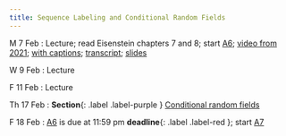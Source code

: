 ```yaml
---
title: Sequence Labeling and Conditional Random Fields
---
```


M 7 Feb
: Lecture; read Eisenstein chapters 7 and 8; start [A6](assets/docs/A6.pdf);  [video from 2021](https://drive.google.com/file/d/1NeLhUxWBBbUSeC5oyz0krxppzlG_OB5V/view?usp=sharing); [with captions](https://drive.google.com/file/d/1uyoeC80ynsVmXjEl2hFZZDWQWHXI8kjF/view?usp=sharing); [transcript](https://drive.google.com/file/d/1G3Ox7tIrjQN9LEV4VX2UL3-lp1VSMANI/view?usp=sharing); [slides](https://drive.google.com/file/d/1eH4OzFMStk1svUZM-8Iiyssb0kOsDrBb/view?usp=sharing) 

W 9 Feb
: Lecture

F 11 Feb
: Lecture

Th 17 Feb
: **Section**{: .label .label-purple } [Conditional random fields](#)

F 18 Feb
: [A6](assets/docs/A6.pdf) is due at 11:59 pm **deadline**{: .label .label-red }; start [A7](assets/docs/A7.pdf) 


